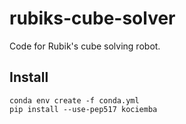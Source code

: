 # rubiks-cube-solver

Code for Rubik's cube solving robot.

## Install

```
conda env create -f conda.yml
pip install --use-pep517 kociemba
```
